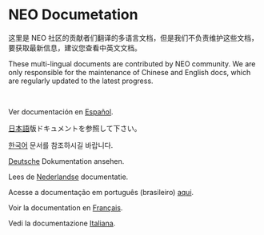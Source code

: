 NEO Documetation
================

这里是 NEO 社区的贡献者们翻译的多语言文档，但是我们不负责维护这些文档，要获取最新信息，建议您查看中英文文档。

These multi-lingual documents are contributed by NEO community. We are only responsible for the maintenance of Chinese and English docs, which are regularly updated to the latest progress.

<br>

Ver documentación en [Español](es-es/whitepaper.md).

[日本語](ja-jp/whitepaper.md)版ドキュメントを参照して下さい。

[한국어](ko-kr/whitepaper.md) 문서를 참조하시길 바랍니다.

[Deutsche](de-de/whitepaper.md) Dokumentation ansehen.

Lees de [Nederlandse](nl-nl/whitepaper.md) documentatie.

Acesse a documentação em português (brasileiro) [aqui](pt-br/whitepaper.md).

Voir la documentation en [Français](fr-fr/whitepaper.md).

Vedi la documentazione [Italiana](it-it/whitepaper.md).
